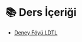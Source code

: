 # 📚 Ders İçeriği

<!--Index-->

- [Deney Föyü LDTL](Deney%20F%C3%B6y%C3%BC%20LDTL.pdf)

<!--Index-->
